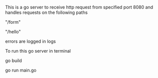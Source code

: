 This is a go server to receive http request from specified port 8080 and handles requests on the following paths

"/form" 

"/hello" 

errors are logged in logs

To run this go server in terminal

go build

go run main.go


